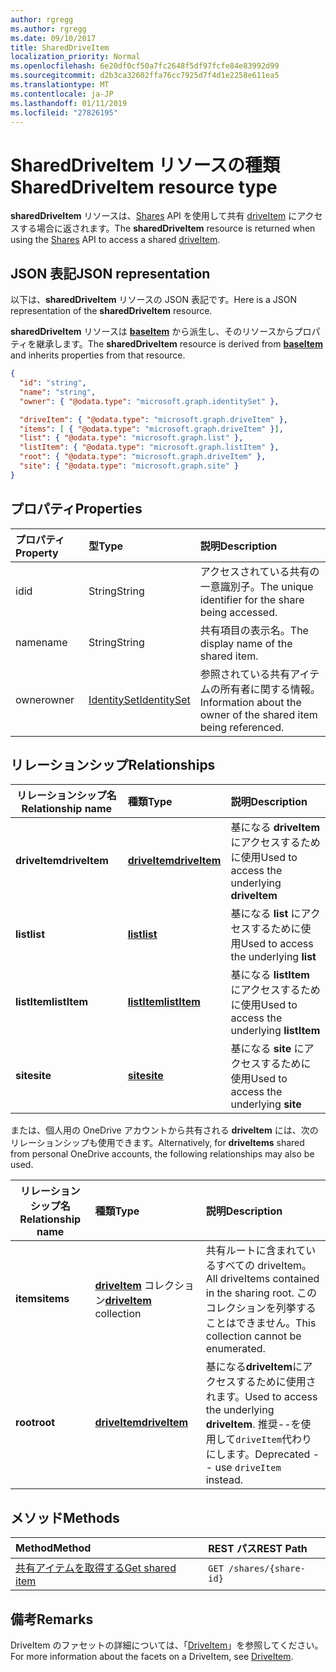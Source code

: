 ```yaml
---
author: rgregg
ms.author: rgregg
ms.date: 09/10/2017
title: SharedDriveItem
localization_priority: Normal
ms.openlocfilehash: 6e20df0cf50a7fc2648f5df97fcfe84e83992d99
ms.sourcegitcommit: d2b3ca32602ffa76cc7925d7f4d1e2258e611ea5
ms.translationtype: MT
ms.contentlocale: ja-JP
ms.lasthandoff: 01/11/2019
ms.locfileid: "27826195"
---
```

# <a name="shareddriveitem-resource-type"></a><span data-ttu-id="c8f18-102">SharedDriveItem リソースの種類</span><span class="sxs-lookup"><span data-stu-id="c8f18-102">SharedDriveItem resource type</span></span>

<span data-ttu-id="c8f18-103">**sharedDriveItem** リソースは、[Shares](../api/shares-get.md) API を使用して共有 [driveItem](driveitem.md) にアクセスする場合に返されます。</span><span class="sxs-lookup"><span data-stu-id="c8f18-103">The **sharedDriveItem** resource is returned when using the [Shares](../api/shares-get.md) API to access a shared [driveItem](driveitem.md).</span></span>

## <a name="json-representation"></a><span data-ttu-id="c8f18-104">JSON 表記</span><span class="sxs-lookup"><span data-stu-id="c8f18-104">JSON representation</span></span>

<span data-ttu-id="c8f18-105">以下は、**sharedDriveItem** リソースの JSON 表記です。</span><span class="sxs-lookup"><span data-stu-id="c8f18-105">Here is a JSON representation of the **sharedDriveItem** resource.</span></span>

<span data-ttu-id="c8f18-106">**sharedDriveItem** リソースは [**baseItem**](baseitem.md) から派生し、そのリソースからプロパティを継承します。</span><span class="sxs-lookup"><span data-stu-id="c8f18-106">The **sharedDriveItem** resource is derived from [**baseItem**](baseitem.md) and inherits properties from that resource.</span></span>

<!-- {
  "blockType": "resource",
  "baseType": "microsoft.graph.baseItem",
  "optionalProperties": [  ],
  "@odata.type": "microsoft.graph.sharedDriveItem"
}-->

```json
{
  "id": "string",
  "name": "string",
  "owner": { "@odata.type": "microsoft.graph.identitySet" },

  "driveItem": { "@odata.type": "microsoft.graph.driveItem" },
  "items": [ { "@odata.type": "microsoft.graph.driveItem" }],
  "list": { "@odata.type": "microsoft.graph.list" },
  "listItem": { "@odata.type": "microsoft.graph.listItem" },
  "root": { "@odata.type": "microsoft.graph.driveItem" },
  "site": { "@odata.type": "microsoft.graph.site" }
}
```

## <a name="properties"></a><span data-ttu-id="c8f18-107">プロパティ</span><span class="sxs-lookup"><span data-stu-id="c8f18-107">Properties</span></span>

| <span data-ttu-id="c8f18-108">プロパティ</span><span class="sxs-lookup"><span data-stu-id="c8f18-108">Property</span></span> | <span data-ttu-id="c8f18-109">型</span><span class="sxs-lookup"><span data-stu-id="c8f18-109">Type</span></span>                          | <span data-ttu-id="c8f18-110">説明</span><span class="sxs-lookup"><span data-stu-id="c8f18-110">Description</span></span>                                                      |
| :------- | :---------------------------- | :--------------------------------------------------------------- |
| <span data-ttu-id="c8f18-111">id</span><span class="sxs-lookup"><span data-stu-id="c8f18-111">id</span></span>       | <span data-ttu-id="c8f18-112">String</span><span class="sxs-lookup"><span data-stu-id="c8f18-112">String</span></span>                        | <span data-ttu-id="c8f18-113">アクセスされている共有の一意識別子。</span><span class="sxs-lookup"><span data-stu-id="c8f18-113">The unique identifier for the share being accessed.</span></span>              |
| <span data-ttu-id="c8f18-114">name</span><span class="sxs-lookup"><span data-stu-id="c8f18-114">name</span></span>     | <span data-ttu-id="c8f18-115">String</span><span class="sxs-lookup"><span data-stu-id="c8f18-115">String</span></span>                        | <span data-ttu-id="c8f18-116">共有項目の表示名。</span><span class="sxs-lookup"><span data-stu-id="c8f18-116">The display name of the shared item.</span></span>                             |
| <span data-ttu-id="c8f18-117">owner</span><span class="sxs-lookup"><span data-stu-id="c8f18-117">owner</span></span>    | [<span data-ttu-id="c8f18-118">IdentitySet</span><span class="sxs-lookup"><span data-stu-id="c8f18-118">IdentitySet</span></span>](identityset.md) | <span data-ttu-id="c8f18-119">参照されている共有アイテムの所有者に関する情報。</span><span class="sxs-lookup"><span data-stu-id="c8f18-119">Information about the owner of the shared item being referenced.</span></span> |

## <a name="relationships"></a><span data-ttu-id="c8f18-120">リレーションシップ</span><span class="sxs-lookup"><span data-stu-id="c8f18-120">Relationships</span></span>

| <span data-ttu-id="c8f18-121">リレーションシップ名</span><span class="sxs-lookup"><span data-stu-id="c8f18-121">Relationship name</span></span> | <span data-ttu-id="c8f18-122">種類</span><span class="sxs-lookup"><span data-stu-id="c8f18-122">Type</span></span>                | <span data-ttu-id="c8f18-123">説明</span><span class="sxs-lookup"><span data-stu-id="c8f18-123">Description</span></span>
| ------------------|:--------------------|:-----------------------------------
| <span data-ttu-id="c8f18-124">**driveItem**</span><span class="sxs-lookup"><span data-stu-id="c8f18-124">**driveItem**</span></span>     | <span data-ttu-id="c8f18-125">[**driveItem**][driveItem]</span><span class="sxs-lookup"><span data-stu-id="c8f18-125">[**driveItem**][driveItem]</span></span>   | <span data-ttu-id="c8f18-126">基になる **driveItem** にアクセスするために使用</span><span class="sxs-lookup"><span data-stu-id="c8f18-126">Used to access the underlying **driveItem**</span></span>
| <span data-ttu-id="c8f18-127">**list**</span><span class="sxs-lookup"><span data-stu-id="c8f18-127">**list**</span></span>          | <span data-ttu-id="c8f18-128">[**list**][list]</span><span class="sxs-lookup"><span data-stu-id="c8f18-128">[**list**][list]</span></span>        | <span data-ttu-id="c8f18-129">基になる **list** にアクセスするために使用</span><span class="sxs-lookup"><span data-stu-id="c8f18-129">Used to access the underlying **list**</span></span>
| <span data-ttu-id="c8f18-130">**listItem**</span><span class="sxs-lookup"><span data-stu-id="c8f18-130">**listItem**</span></span>      | <span data-ttu-id="c8f18-131">[**listItem**][listItem]</span><span class="sxs-lookup"><span data-stu-id="c8f18-131">[**listItem**][listItem]</span></span>    | <span data-ttu-id="c8f18-132">基になる **listItem** にアクセスするために使用</span><span class="sxs-lookup"><span data-stu-id="c8f18-132">Used to access the underlying **listItem**</span></span>
| <span data-ttu-id="c8f18-133">**site**</span><span class="sxs-lookup"><span data-stu-id="c8f18-133">**site**</span></span>          | <span data-ttu-id="c8f18-134">[**site**][site]</span><span class="sxs-lookup"><span data-stu-id="c8f18-134">[**site**][site]</span></span>        | <span data-ttu-id="c8f18-135">基になる **site** にアクセスするために使用</span><span class="sxs-lookup"><span data-stu-id="c8f18-135">Used to access the underlying **site**</span></span>

<span data-ttu-id="c8f18-136">または、個人用の OneDrive アカウントから共有される **driveItem** には、次のリレーションシップも使用できます。</span><span class="sxs-lookup"><span data-stu-id="c8f18-136">Alternatively, for **driveItems** shared from personal OneDrive accounts, the following relationships may also be used.</span></span>

| <span data-ttu-id="c8f18-137">リレーションシップ名</span><span class="sxs-lookup"><span data-stu-id="c8f18-137">Relationship name</span></span> | <span data-ttu-id="c8f18-138">種類</span><span class="sxs-lookup"><span data-stu-id="c8f18-138">Type</span></span>                         | <span data-ttu-id="c8f18-139">説明</span><span class="sxs-lookup"><span data-stu-id="c8f18-139">Description</span></span>
| ------------------|:-----------------------------|:-----------------------------------
| <span data-ttu-id="c8f18-140">**items**</span><span class="sxs-lookup"><span data-stu-id="c8f18-140">**items**</span></span>         | <span data-ttu-id="c8f18-141">[**driveItem**][driveItem] コレクション</span><span class="sxs-lookup"><span data-stu-id="c8f18-141">[**driveItem**][driveItem] collection</span></span> | <span data-ttu-id="c8f18-142">共有ルートに含まれているすべての driveItem。</span><span class="sxs-lookup"><span data-stu-id="c8f18-142">All driveItems contained in the sharing root.</span></span> <span data-ttu-id="c8f18-143">このコレクションを列挙することはできません。</span><span class="sxs-lookup"><span data-stu-id="c8f18-143">This collection cannot be enumerated.</span></span>
| <span data-ttu-id="c8f18-144">**root**</span><span class="sxs-lookup"><span data-stu-id="c8f18-144">**root**</span></span>          | <span data-ttu-id="c8f18-145">[**driveItem**][driveItem]</span><span class="sxs-lookup"><span data-stu-id="c8f18-145">[**driveItem**][driveItem]</span></span>   | <span data-ttu-id="c8f18-146">基になる**driveItem**にアクセスするために使用されます。</span><span class="sxs-lookup"><span data-stu-id="c8f18-146">Used to access the underlying **driveItem**.</span></span> <span data-ttu-id="c8f18-147">推奨--を使用して`driveItem`代わりにします。</span><span class="sxs-lookup"><span data-stu-id="c8f18-147">Deprecated -- use `driveItem` instead.</span></span>

[driveItem]: driveitem.md
[list]: list.md
[listItem]: listitem.md
[site]: site.md

## <a name="methods"></a><span data-ttu-id="c8f18-148">メソッド</span><span class="sxs-lookup"><span data-stu-id="c8f18-148">Methods</span></span>

| <span data-ttu-id="c8f18-149">Method</span><span class="sxs-lookup"><span data-stu-id="c8f18-149">Method</span></span>                                  | <span data-ttu-id="c8f18-150">REST パス</span><span class="sxs-lookup"><span data-stu-id="c8f18-150">REST Path</span></span>                |
| :-------------------------------------- | :----------------------- |
| [<span data-ttu-id="c8f18-151">共有アイテムを取得する</span><span class="sxs-lookup"><span data-stu-id="c8f18-151">Get shared item</span></span>](../api/shares-get.md) | `GET /shares/{share-id}` |

## <a name="remarks"></a><span data-ttu-id="c8f18-152">備考</span><span class="sxs-lookup"><span data-stu-id="c8f18-152">Remarks</span></span>

<span data-ttu-id="c8f18-153">DriveItem のファセットの詳細については、「[DriveItem](driveitem.md)」を参照してください。</span><span class="sxs-lookup"><span data-stu-id="c8f18-153">For more information about the facets on a DriveItem, see [DriveItem](driveitem.md).</span></span>

<!-- {
  "type": "#page.annotation",
  "description": "Share resource returns information about a shared item or collection of items.",
  "keywords": "share,shared,sharing root,shared files, shared items",
  "section": "documentation",
  "tocPath": "Resources/Share"
} -->
